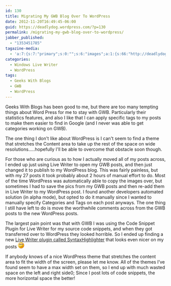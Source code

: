 ```yaml
---
id: 130
title: Migrating My GWB Blog Over To WordPress
date: 2012-11-20T16:49:45-06:00
guid: https://deadlydog.wordpress.com/?p=130
permalink: /migrating-my-gwb-blog-over-to-wordpress/
jabber_published:
  - "1353451785"
tagazine-media:
  - 'a:7:{s:7:"primary";s:0:"";s:6:"images";a:1:{s:66:"http://deadlydog.files.wordpress.com/2012/11/wlemoticon-smile3.png";a:6:{s:8:"file_url";s:66:"http://deadlydog.files.wordpress.com/2012/11/wlemoticon-smile3.png";s:5:"width";i:19;s:6:"height";i:19;s:4:"type";s:5:"image";s:4:"area";i:361;s:9:"file_path";b:0;}}s:6:"videos";a:0:{}s:11:"image_count";i:1;s:6:"author";s:8:"22348637";s:7:"blog_id";s:8:"42916521";s:9:"mod_stamp";s:19:"2012-11-20 22:49:45";}'
categories:
  - Windows Live Writer
  - WordPress
tags:
  - Geeks With Blogs
  - GWB
  - WordPress
---
```

Geeks With Blogs has been good to me, but there are too many tempting things about Word Press for me to stay with GWB. Particularly their statistics features, and also I like that I can apply specific tags to my posts to make them easier to find in Google (and I never was able to get categories working on GWB).

The one thing I don't like about WordPress is I can't seem to find a theme that stretches the Content area to take up the rest of the space on wide resolutions.....hopefully I'll be able to overcome that obstacle soon though.

For those who are curious as to how I actually moved all of my posts across, I ended up just using Live Writer to open my GWB posts, and then just changed it to publish to my WordPress blog. This was fairly painless, but with my 27 posts it took probably about 2 hours of manual effort to do. Most of the time WordPress was automatically able to copy the images over, but sometimes I had to save the pics from my GWB posts and then re-add them in Live Writer to my WordPress post. I found another developers automated solution (in alpha mode), but opted to do it manually since I wanted to manually specify Categories and Tags on each post anyways. The one thing I still have left to do is move the worthwhile comments across from the GWB posts to the new WordPress posts.

The largest pain point was that with GWB I was using the Code Snippet Plugin for Live Writer for my source code snippets, and when they got transferred over to WordPress they looked horrible. So I ended up finding a new [Live Writer plugin called SyntaxHighlighter](http://richhewlett.com/wlwsourcecodeplugin/) that looks even nicer on my posts <img class="wlEmoticon wlEmoticon-smile" style="border-top-style: none; border-left-style: none; border-bottom-style: none; border-right-style: none" alt="Smile" src="/assets/Posts/2012/11/wlemoticon-smile3.png" />

If anybody knows of a nice WordPress theme that stretches the content area to fit the width of the screen, please let me know. All of the themes I’ve found seem to have a max width set on them, so I end up with much wasted space on the left and right side0; Since I post lots of code snippets, the more horizontal space the better!
